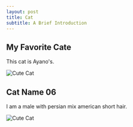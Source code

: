 ```yaml
---
layout: post
title: Cat
subtitle: A Brief Introduction
---
```


## My Favorite Cate

This cat is Ayano's. 

![Cute Cat](https://raw.githubusercontent.com/sawsimeon/sawsimeon.github.io/master/img/cat.jpg)

## Cat Name 06

I am a male with persian mix american short hair.

![Cute Cat](https://raw.githubusercontent.com/sawsimeon/sawsimeon.github.io/master/img/cat2.jpg)
